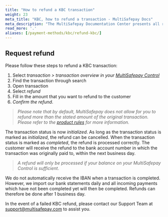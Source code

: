 ```yaml
---
title: "How to refund a KBC transaction"
weight: 23
meta_title: "KBC, how to refund a transaction - MultiSafepay Docs"
meta_description: "The MultiSafepay Documentation Center presents all relevant information about our Plugins and API. You can also find support pages for payment methods, tools and general questions as well as the contact details of our Support and Integration Teams."
read_more: '.'
aliases: [/payment-methods/kbc/refund-kbc/]
---
```

## Request refund
Please follow these steps to refund a KBC transaction:

1. Select _transaction > transaction overview in your [MultiSafepay Control](https://merchant.multisafepay.com)_
2. Find the transaction through search
3. Open transaction
4. Select _refund_
5. Fill in the amount that you want to refund to the customer
6. _Confirm the refund_.

>_Please note that by default, MultiSafepay does not allow for you to refund more than the stated amount of the original transaction. Please refer to the [product rules](/payment-methods/banks/kbc/#product-rules) for more information._

The transaction status is now _initialized_. As long as the transaction status is marked as _initialized_, the refund can be cancelled. When the transaction status is marked as _completed_, the refund is processed correctly. The customer will receive the refund to the bank account number in which the transaction was originally paid to, within the next business day.

>_A refund will only be processed if your balance on your MultiSafepay Control is sufficient_.

We do not automatically receive the IBAN when a transaction is completed. However, we import our bank statements daily and all incoming payments which have not been completed yet will then be completed. Refunds can therefore be done after 1 business day.

In the event of a failed KBC refund, please contact our Support Team at <support@multisafepay.com> to assist you.